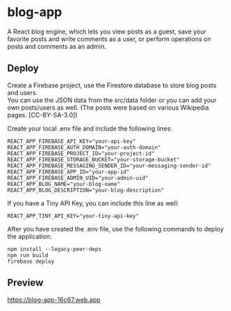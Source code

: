 # blog-app
A React blog engine, which lets you view posts as a guest, save your favorite posts and write comments as a user, or perform operations on posts and comments as an admin.

## Deploy

Create a Firebase project, use the Firestore database to store blog posts and users.  
You can use the JSON data from the src/data folder or you can add your own posts/users as well.
(The posts were based on various Wikipedia pages. [CC-BY-SA-3.0])

Create your local .env file and include the following lines:

```
REACT_APP_FIREBASE_API_KEY="your-api-key"
REACT_APP_FIREBASE_AUTH_DOMAIN="your-auth-domain"
REACT_APP_FIREBASE_PROJECT_ID="your-project-id"
REACT_APP_FIREBASE_STORAGE_BUCKET="your-storage-bucket"
REACT_APP_FIREBASE_MESSAGING_SENDER_ID="your-messaging-sender-id"
REACT_APP_FIREBASE_APP_ID="your-app-id"
REACT_APP_FIREBASE_ADMIN_UID="your-admin-uid"
REACT_APP_BLOG_NAME="your-blog-name"
REACT_APP_BLOG_DESCRIPTION="your-blog-description"
```

If you have a Tiny API Key, you can include this line as well:

```
REACT_APP_TINY_API_KEY="your-tiny-api-key"
```

After you have created the .env file, use the following commands to deploy the application:

```
npm install --legacy-peer-deps
npm run build
firebase deploy
```

## Preview

https://blog-app-16c67.web.app